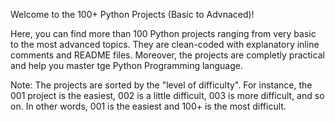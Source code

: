 Welcome to the 100+ Python Projects (Basic to Advnaced)!

Here, you can find more than 100 Python projects ranging from very basic to the most advanced topics. They are clean-coded with explanatory inline comments and README files. Moreover, the projects are completly practical and help you master tge Python Programming language.


Note: The projects are sorted by the "level of difficulty". For instance, the 001 project is the easiest, 002 is a little difficult, 003 is more difficult, and so on. In other words, 001 is the easiest and 100+ is the most difficult.